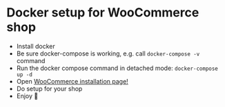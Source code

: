 # Docker setup for WooCommerce shop

- Install docker
- Be sure docker-compose is working, e.g. call `docker-compose -v` command
- Run the docker compose command in detached mode: `docker-compose up -d`
- Open [WooCommerce installation page!](http://localhost:8080/wp-admin/install.php)
- Do setup for your shop
- Enjoy 🚀 
